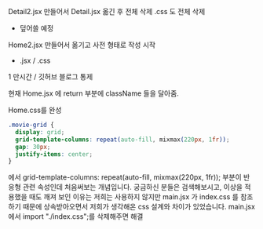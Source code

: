 Detail2.jsx 만들어서 Detail.jsx 옮긴 후 전체 삭제 .css 도 전체 삭제
- 덮어쓸 예정

Home2.jsx 만들어서 옮기고 사전 형태로 작성 시작
- .jsx / .css 

1 만시간 / 깃허브 블로그 통제

현재 Home.jsx 에 return 부분에 className 들을 달아줌.

Home.css를 완성
```css
.movie-grid {
  display: grid;
  grid-template-columns: repeat(auto-fill, mixmax(220px, 1fr));
  gap: 30px;
  justify-items: center;
}
```

에서 grid-template-columns: repeat(auto-fill, mixmax(220px, 1fr)); 부분이 반응형 관련 속성인데 처음써보는 개념입니다. 궁금하신 분들은 검색해보시고, 이상을 적용했을 때도 깨져 보인 이유는 저희는 사용하지 않지만
main.jsx 가 index.css 를 참조하기 때문에 상속받아오면서 저희가 생각해온 css 설계와 차이가 있었습니다.
main.jsx에서 import "./index.css";를 삭제해주면 해결


